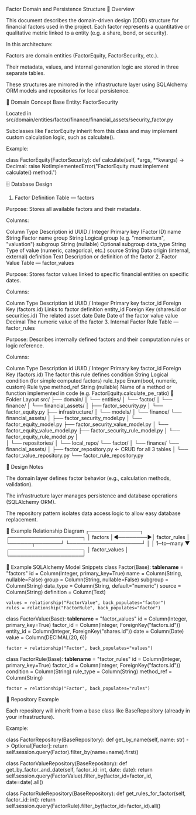 Factor Domain and Persistence Structure
🎯 Overview

This document describes the domain-driven design (DDD) structure for financial factors used in the project.
Each factor represents a quantitative or qualitative metric linked to a entity (e.g. a share, bond, or security).

In this architecture:

Factors are domain entities (FactorEquity, FactorSecurity, etc.).

Their metadata, values, and internal generation logic are stored in three separate tables.

These structures are mirrored in the infrastructure layer using SQLAlchemy ORM models and repositories for local persistence.

🧩 Domain Concept
Base Entity: FactorSecurity

Located in
src/domain/entities/factor/finance/financial_assets/security_factor.py

Subclasses like FactorEquity inherit from this class and may implement custom calculation logic, such as calculate().

Example:

class FactorEquity(FactorSecurity):
    def calculate(self, *args, **kwargs) -> Decimal:
        raise NotImplementedError("FactorEquity must implement calculate() method.")

🗄️ Database Design
1. Factor Definition Table — factors

Purpose:
Stores all available factors and their metadata.

Columns:

Column	Type	Description
id	UUID / Integer	Primary key (Factor ID)
name	String	Factor name
group	String	Logical group (e.g. "momentum", "valuation")
subgroup	String (nullable)	Optional subgroup
data_type	String	Type of value (numeric, categorical, etc.)
source	String	Data origin (internal, external)
definition	Text	Description or definition of the factor
2. Factor Value Table — factor_values

Purpose:
Stores factor values linked to specific financial entities on specific dates.

Columns:

Column	Type	Description
id	UUID / Integer	Primary key
factor_id	Foreign Key (factors.id)	Links to factor definition
entity_id	Foreign Key (shares.id or securities.id)	The related asset
date	Date	Date of the factor value
value	Decimal	The numeric value of the factor
3. Internal Factor Rule Table — factor_rules

Purpose:
Describes internally defined factors and their computation rules or logic reference.

Columns:

Column	Type	Description
id	UUID / Integer	Primary key
factor_id	Foreign Key (factors.id)	The factor this rule defines
condition	String	Logical condition (for simple computed factors)
rule_type	Enum(bool, numeric, custom)	Rule type
method_ref	String (nullable)	Name of a method or function implemented in code (e.g. FactorEquity.calculate_pe_ratio)
🧱 Folder Layout
src/
├── domain/
│   └── entities/
│       └── factor/
│           └── finance/
│               └── financial_assets/
│                   ├── factor_security.py
│                   └── factor_equity.py
├── infrastructure/
│   └── models/
│       └── finance/
                └── financial_assets/
│                   ├── factor_security_model.py
│                   └── factor_equity_model.py
                    ├── factor_security_value_model.py
│                   └── factor_equity_value_model.py
                    ├── factor_security_rule_model.py
│                   └── factor_equity_rule_model.py
│           
│   └── repositories/
│       └── local_repo/
            └── factor/
    │           └── finance/
                    └── financial_assets/
                    │               ├── factor_repository.py ← CRUD for all 3 tables
                    │               └── factor_value_repository.py
                                    └── factor_rule_repository.py

🧠 Design Notes

The domain layer defines factor behavior (e.g., calculation methods, validation).

The infrastructure layer manages persistence and database operations (SQLAlchemy ORM).

The repository pattern isolates data access logic to allow easy database replacement.

🧩 Example Relationship Diagram
 ┌──────────────┐          ┌────────────────────┐
 │  factors     │◄────────►│  factor_rules      │
 └──────┬───────┘          └────────────────────┘
        │
        │ 1─to─many
        ▼
 ┌────────────────────┐
 │  factor_values     │
 └────────────────────┘

🧮 Example SQLAlchemy Model Snippets
class Factor(Base):
    __tablename__ = "factors"
    id = Column(Integer, primary_key=True)
    name = Column(String, nullable=False)
    group = Column(String, nullable=False)
    subgroup = Column(String)
    data_type = Column(String, default="numeric")
    source = Column(String)
    definition = Column(Text)

    values = relationship("FactorValue", back_populates="factor")
    rules = relationship("FactorRule", back_populates="factor")


class FactorValue(Base):
    __tablename__ = "factor_values"
    id = Column(Integer, primary_key=True)
    factor_id = Column(Integer, ForeignKey("factors.id"))
    entity_id = Column(Integer, ForeignKey("shares.id"))
    date = Column(Date)
    value = Column(DECIMAL(20, 6))

    factor = relationship("Factor", back_populates="values")


class FactorRule(Base):
    __tablename__ = "factor_rules"
    id = Column(Integer, primary_key=True)
    factor_id = Column(Integer, ForeignKey("factors.id"))
    condition = Column(String)
    rule_type = Column(String)
    method_ref = Column(String)

    factor = relationship("Factor", back_populates="rules")

🧰 Repository Example

Each repository will inherit from a base class like BaseRepository (already in your infrastructure).

Example:

class FactorRepository(BaseRepository):
    def get_by_name(self, name: str) -> Optional[Factor]:
        return self.session.query(Factor).filter_by(name=name).first()

class FactorValueRepository(BaseRepository):
    def get_by_factor_and_date(self, factor_id: int, date: date):
        return self.session.query(FactorValue).filter_by(factor_id=factor_id, date=date).all()

class FactorRuleRepository(BaseRepository):
    def get_rules_for_factor(self, factor_id: int):
        return self.session.query(FactorRule).filter_by(factor_id=factor_id).all()